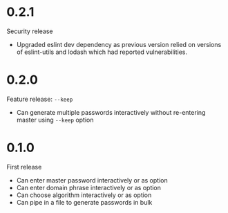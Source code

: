 # 0.2.1

Security release

- Upgraded eslint dev dependency as previous version relied on versions of eslint-utils and lodash
  which had reported vulnerabilities.

# 0.2.0

Feature release: `--keep`

- Can generate multiple passwords interactively without re-entering master using `--keep` option

# 0.1.0

First release

- Can enter master password interactively or as option
- Can enter domain phrase interactively or as option
- Can choose algorithm interactively or as option
- Can pipe in a file to generate passwords in bulk
